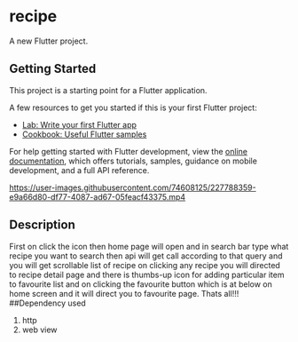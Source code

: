 # recipe

A new Flutter project.

## Getting Started

This project is a starting point for a Flutter application.

A few resources to get you started if this is your first Flutter project:

- [Lab: Write your first Flutter app](https://docs.flutter.dev/get-started/codelab)
- [Cookbook: Useful Flutter samples](https://docs.flutter.dev/cookbook)

For help getting started with Flutter development, view the
[online documentation](https://docs.flutter.dev/), which offers tutorials,
samples, guidance on mobile development, and a full API reference.



https://user-images.githubusercontent.com/74608125/227788359-e9a66d80-df77-4087-ad67-05feacf43375.mp4

## Description

First on  click the icon then home page will open and in search bar type what recipe you want to search then api will get call according to that query and you will get scrollable list of recipe on clicking any recipe you will directed to recipe detail page and there is thumbs-up icon for adding particular item to favourite list and on clicking the favourite button which is at below on home screen and it will direct you to favourite page. Thats all!!!
##Dependency used
1) http
2) web view

